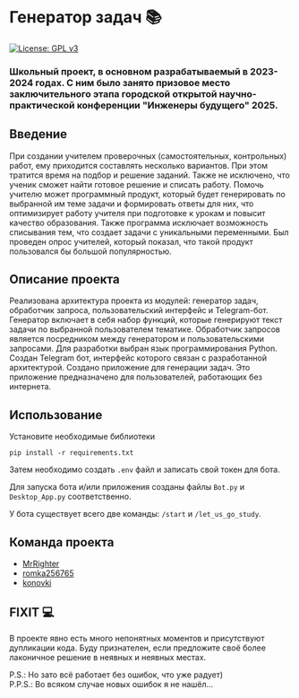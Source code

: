 # Генератор задач 📚

[![License: GPL v3](https://img.shields.io/badge/License-GPLv3-purple.svg)](LICENSE)

### Школьный проект, в основном разрабатываемый в 2023-2024 годах. С ним было занято призовое место заключительного этапа городской открытой научно-практической конференции "Инженеры будущего" 2025.

## Введение
При создании учителем проверочных (самостоятельных, контрольных) работ, ему приходится составлять несколько вариантов. При этом тратится время на подбор и решение заданий. Также не исключено, что ученик сможет найти готовое решение и списать работу. Помочь учителю может программный продукт, который будет генерировать по выбранной им теме задачи и формировать ответы для них, что оптимизирует работу учителя при подготовке к урокам и повысит качество образования. Также программа исключает возможность списывания тем, что создает задачи с уникальными переменными. Был проведен опрос учителей, который показал, что такой продукт пользовался бы большой популярностью.

## Описание проекта
Реализована архитектура проекта из модулей: генератор задач, обработчик запроса, пользовательский интерфейс и Telegram-бот. Генератор включает в себя набор функций, которые генерируют текст задачи по выбранной пользователем тематике. Обработчик запросов является посредником между генератором и пользовательскими запросами. Для разработки выбран язык программирования Python. Создан Telegram бот, интерфейс которого связан с разработанной архитектурой. Создано приложение для генерации задач. Это приложение предназначено для пользователей, работающих без интернета.

## Использование
Установите необходимые библиотеки
```
pip install -r requirements.txt
```
Затем необходимо создать `.env` файл и записать свой токен для бота.  

Для запуска бота и/или приложения созданы файлы `Bot.py` и `Desktop_App.py` соответственно.  

У бота существует всего две команды: `/start` и `/let_us_go_study`.

## Команда проекта
* [MrRighter](https://github.com/MrRighter)  
* [romka256765](https://github.com/romka256765)  
* [konovki](https://github.com/konovki)

## FIXIT 💻
В проекте явно есть много непонятных моментов и присутствуют дупликации кода. Буду признателен, если предложите своё более лаконичное решение в неявных и неявных местах.  

P.S.: Но зато всё работает без ошибок, что уже радует)  
P.P.S.: Во всяком случае новых ошибок я не нашёл...
